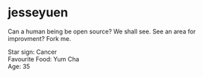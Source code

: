# jesseyuen

Can a human being be open source? We shall see. See an area for improvment? Fork me.

Star sign: Cancer <br />
Favourite Food: Yum Cha <br />
Age: 35 <br />
